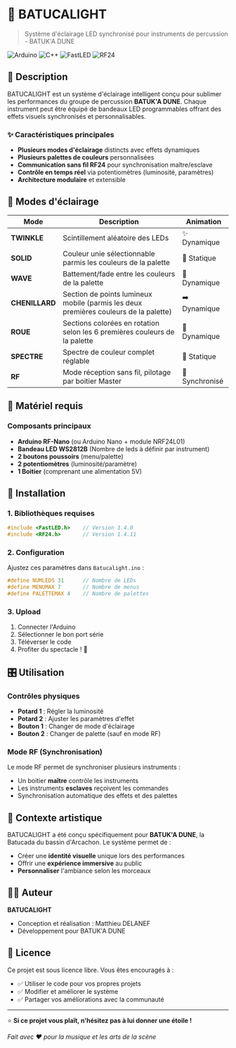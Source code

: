 # 🎵 BATUCALIGHT

> Système d'éclairage LED synchronisé pour instruments de percussion - BATUK'A DUNE

![Arduino](https://img.shields.io/badge/Arduino-00979D?style=for-the-badge&logo=Arduino&logoColor=white)
![C++](https://img.shields.io/badge/C%2B%2B-00599C?style=for-the-badge&logo=c%2B%2B&logoColor=white)
![FastLED](https://img.shields.io/badge/FastLED-FF6B35?style=for-the-badge)
![RF24](https://img.shields.io/badge/RF24-4CAF50?style=for-the-badge)

## 📖 Description

BATUCALIGHT est un système d'éclairage intelligent conçu pour sublimer les performances du groupe de percussion **BATUK'A DUNE**. Chaque instrument peut être équipé de bandeaux LED programmables offrant des effets visuels synchronisés et personnalisables.

### ✨ Caractéristiques principales

- **Plusieurs modes d'éclairage** distincts avec effets dynamiques
- **Plusieurs palettes de couleurs** personnalisées 
- **Communication sans fil RF24** pour synchronisation maître/esclave
- **Contrôle en temps réel** via potentiomètres (luminosité, paramètres)
- **Architecture modulaire** et extensible

## 🎯 Modes d'éclairage

| Mode | Description | Animation |
|------|-------------|-----------|
| **TWINKLE** | Scintillement aléatoire des LEDs | ✨ Dynamique |
| **SOLID** | Couleur unie sélectionnable parmis les couleurs de la palette | 🎨 Statique |
| **WAVE** | Battement/fade entre les couleurs de la palette | 🌊 Dynamique |
| **CHENILLARD** | Section de points lumineux mobile (parmis les deux premières couleurs de la palette) | ➡️ Dynamique |
| **ROUE** | Sections colorées en rotation selon les 6 premières couleurs de la palette | 🎡 Dynamique |
| **SPECTRE** | Spectre de couleur complet réglable | 🌈 Statique |
| **RF** | Mode réception sans fil, pilotage par boitier Master | 📡 Synchronisé |

## 🔧 Matériel requis

### Composants principaux
- **Arduino RF-Nano** (ou Arduino Nano + module NRF24L01)
- **Bandeau LED WS2812B** (Nombre de leds à définir par instrument)
- **2 boutons poussoirs** (menu/palette)
- **2 potentiomètres** (luminosité/paramètre)
- **1 Boitier** (comprenant une alimentation 5V)

## 🚀 Installation

### 1. Bibliothèques requises
```cpp
#include <FastLED.h>    // Version 3.4.0
#include <RF24.h>       // Version 1.4.11
```

### 2. Configuration
Ajustez ces paramètres dans `Batucalight.ino` :
```cpp
#define NUMLEDS 31      // Nombre de LEDs
#define MENUMAX 7       // Nombre de menus
#define PALETTEMAX 4    // Nombre de palettes
```

### 3. Upload
1. Connecter l'Arduino
2. Sélectionner le bon port série
3. Téléverser le code
4. Profiter du spectacle ! 🎉

## 🎛️ Utilisation

### Contrôles physiques
- **Potard 1** : Régler la luminosité
- **Potard 2** : Ajuster les paramètres d'effet
- **Bouton 1** : Changer de mode d'éclairage
- **Bouton 2** : Changer de palette (sauf en mode RF)

### Mode RF (Synchronisation)
Le mode RF permet de synchroniser plusieurs instruments :
- Un boitier **maître** contrôle les instruments
- Les instruments **esclaves** reçoivent les commandes
- Synchronisation automatique des effets et des palettes

## 🎵 Contexte artistique

BATUCALIGHT a été conçu spécifiquement pour **BATUK'A DUNE**, la Batucada du bassin d'Arcachon. Le système permet de :
- Créer une **identité visuelle** unique lors des performances
- Offrir une **expérience immersive** au public
- **Personnaliser** l'ambiance selon les morceaux

## 👨‍💻 Auteur

**BATUCALIGHT**
- Conception et réalisation : Matthieu DELANEF
- Développement pour BATUK'A DUNE

## 📄 Licence

Ce projet est sous licence libre. Vous êtes encouragés à :
- ✅ Utiliser le code pour vos propres projets
- ✅ Modifier et améliorer le système  
- ✅ Partager vos améliorations avec la communauté

---

⭐ **Si ce projet vous plaît, n'hésitez pas à lui donner une étoile !**

*Fait avec ❤️ pour la musique et les arts de la scène*

